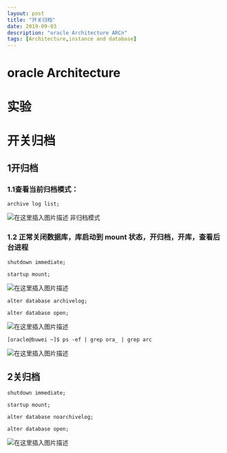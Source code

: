 ```yaml
---
layout: post
title: "开关归档"
date: 2019-09-03
description: "oracle Architecture ARCn"
tags: [Architecture,instance and database]
--- 
```



# oracle Architecture 
# 实验
# 开关归档

## 1开归档
### 1.1查看当前归档模式：
`archive log list;`

![在这里插入图片描述](https://img-blog.csdnimg.cn/20190906152522585.png)
非归档模式

### 1.2 正常关闭数据库，库启动到 mount 状态，开归档，开库，查看后台进程
`shutdown immediate;`

`startup mount;`

![在这里插入图片描述](https://img-blog.csdnimg.cn/20190906152747591.png?x-oss-process=image/watermark,type_ZmFuZ3poZW5naGVpdGk,shadow_10,text_aHR0cHM6Ly9ibG9nLmNzZG4ubmV0L3dlaXhpbl8zNzQyMzg4MA==,size_16,color_FFFFFF,t_70)

`alter database archivelog;`

`alter database open;`

![在这里插入图片描述](https://img-blog.csdnimg.cn/20190906152912565.png)

`[oracle@buwei ~]$ ps -ef | grep ora_ | grep arc`

![在这里插入图片描述](https://img-blog.csdnimg.cn/20190906153014252.png)

##  2关归档

`shutdown immediate;`

`startup mount;`

`alter database noarchivelog;`

`alter database open;`

![在这里插入图片描述](https://img-blog.csdnimg.cn/20190906153234619.png?x-oss-process=image/watermark,type_ZmFuZ3poZW5naGVpdGk,shadow_10,text_aHR0cHM6Ly9ibG9nLmNzZG4ubmV0L3dlaXhpbl8zNzQyMzg4MA==,size_16,color_FFFFFF,t_70)